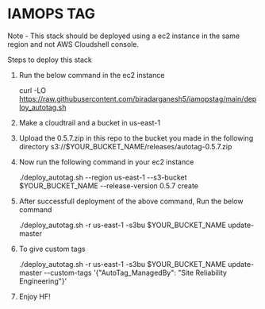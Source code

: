 # IAMOPS TAG

Note - This stack should be deployed using a ec2 instance in the same region and not AWS Cloudshell console.

Steps to deploy this stack
1. Run the below command in the ec2 instance

    curl -LO https://raw.githubusercontent.com/biradarganesh5/iamopstag/main/deploy_autotag.sh


2. Make a cloudtrail and a bucket in us-east-1

3. Upload the 0.5.7.zip in this repo to the bucket you made in the following directory 
    s3://$YOUR_BUCKET_NAME/releases/autotag-0.5.7.zip

4. Now run the following command in your ec2 instance

    ./deploy_autotag.sh --region us-east-1 --s3-bucket $YOUR_BUCKET_NAME --release-version 0.5.7 create

5. After successfull deployment of the above command, Run the below command

    ./deploy_autotag.sh -r us-east-1 -s3bu $YOUR_BUCKET_NAME update-master

6. To give custom tags 

    ./deploy_autotag.sh -r us-east-1 -s3bu $YOUR_BUCKET_NAME update-master --custom-tags '{"AutoTag_ManagedBy": "Site Reliability Engineering"}'

7. Enjoy HF!
